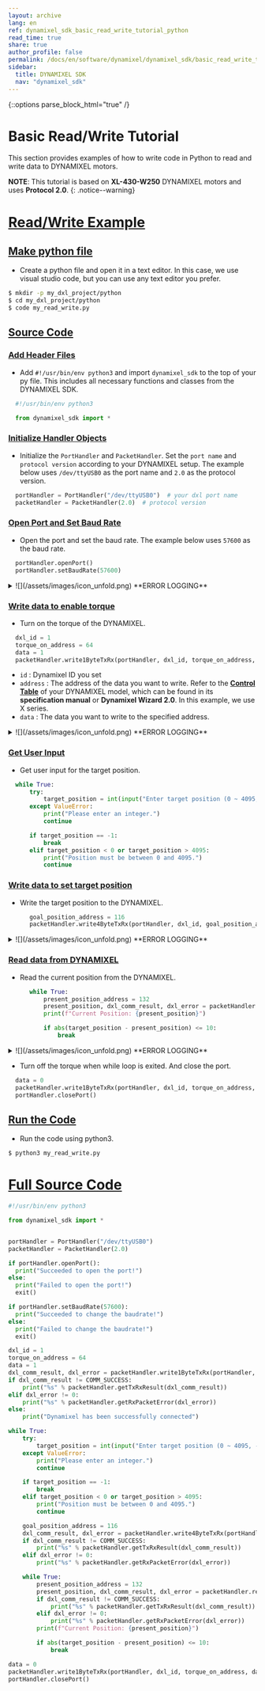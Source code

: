 ```yaml
---
layout: archive
lang: en
ref: dynamixel_sdk_basic_read_write_tutorial_python
read_time: true
share: true
author_profile: false
permalink: /docs/en/software/dynamixel/dynamixel_sdk/basic_read_write_tutorial/basic_read_write_tutorial_python/
sidebar:
  title: DYNAMIXEL SDK
  nav: "dynamixel_sdk"
---
```


{::options parse_block_html="true" /}

<div class="main-header">
  <h1 id="basic-read-write-tutorial">Basic Read/Write Tutorial <Python></h1>
</div>
<style>
  .main-header h1::before {
    content: none !important;
  }
</style>

This section provides examples of how to write code in Python to read and write data to DYNAMIXEL motors.

**NOTE**: This tutorial is based on **XL-430-W250** DYNAMIXEL motors and uses **Protocol 2.0**.
{: .notice--warning}

# [Read/Write Example](#read-write-example)

## [Make python file](#make-python-file)
- Create a python file and open it in a text editor. In this case, we use visual studio code, but you can use any text editor you prefer.
```bash
$ mkdir -p my_dxl_project/python
$ cd my_dxl_project/python
$ code my_read_write.py
```

## [Source Code](#source-code)

### [Add Header Files](#add-header-files)
- Add   `#!/usr/bin/env python3` and import `dynamixel_sdk` to the top of your py file. This includes all necessary functions and classes from the DYNAMIXEL SDK.
```python
  #!/usr/bin/env python3

  from dynamixel_sdk import *
```

### [Initialize Handler Objects](#make-objects)
- Initialize the `PortHandler` and `PacketHandler`. Set the `port name` and `protocol version` according to your DYNAMIXEL setup. The example below uses `/dev/ttyUSB0` as the port name and `2.0` as the protocol version.
```python
  portHandler = PortHandler("/dev/ttyUSB0")  # your dxl port name
  packetHandler = PacketHandler(2.0)  # protocol version
```

### [Open Port and Set Baud Rate](#open-port-and-set-baud-rate)
- Open the port and set the baud rate. The example below uses `57600` as the baud rate.
```python
  portHandler.openPort()
  portHandler.setBaudRate(57600)
```
<details>
<summary>
  ![](/assets/images/icon_unfold.png) **ERROR LOGGING**
</summary>

`openPort()` and `setBaudRate()` functions return a boolean value indicating success or failure. If you want to check for failure, you can write like below to print an error message and exit the program.
```python
if portHandler.openPort():
  print("Succeeded to open the port!")
else:
  print("Failed to open the port!")
  exit()

if portHandler.setBaudRate(57600):
  print("Succeeded to change the baudrate!")
else:
  print("Failed to change the baudrate!")
  exit()
```
</details>

### [Write data to enable torque](#write-data-to-enable-torque)
- Turn on the torque of the DYNAMIXEL.
```python
  dxl_id = 1
  torque_on_address = 64
  data = 1
  packetHandler.write1ByteTxRx(portHandler, dxl_id, torque_on_address, data)
```
  - `id` : Dynamixel ID you set
  - `address` : The address of the data you want to write. Refer to the [**Control Table**](/docs/en/dxl/x/xc430-w240/#control-table) of your DYNAMIXEL model, which can be found in its **specification manual** or **Dynamixel Wizard 2.0**. In this example, we use X series.
  - `data` : The data you want to write to the specified address.
<details>
<summary>
  ![](/assets/images/icon_unfold.png) **ERROR LOGGING**
</summary>

`write1ByteTxRx()` returns a communication result. If you want to check the communication result and error, you can write the code as shown below.  
```python
dxl_comm_result, dxl_error = packetHandler.write1ByteTxRx(portHandler, dxl_id, torque_on_address, data)
if dxl_comm_result != COMM_SUCCESS:
    print("%s" % packetHandler.getTxRxResult(dxl_comm_result))
elif dxl_error != 0:
    print("%s" % packetHandler.getRxPacketError(dxl_error))
else:
    print("Dynamixel has been successfully connected")
```
</details>

### [Get User Input](#get-user-input-and-write-data)
- Get user input for the target position.
```python
  while True:
      try:
          target_position = int(input("Enter target position (0 ~ 4095, -1 to exit): "))
      except ValueError:
          print("Please enter an integer.")
          continue

      if target_position == -1:
          break
      elif target_position < 0 or target_position > 4095:
          print("Position must be between 0 and 4095.")
          continue
```

### [Write data to set target position](#write-data-to-set-target-position)
- Write the target position to the DYNAMIXEL.
```python
      goal_position_address = 116
      packetHandler.write4ByteTxRx(portHandler, dxl_id, goal_position_address, target_position)
```
<details>
<summary>
  ![](/assets/images/icon_unfold.png) **ERROR LOGGING**
</summary>

`write4ByteTxRx()` returns a communication result. If you want to check the communication result and error, you can write the code as shown below.  
```python
    dxl_comm_result, dxl_error = packetHandler.write4ByteTxRx(portHandler, dxl_id, goal_position_address, target_position)
    if dxl_comm_result != COMM_SUCCESS:
        print("%s" % packetHandler.getTxRxResult(dxl_comm_result))
    elif dxl_error != 0:
        print("%s" % packetHandler.getRxPacketError(dxl_error))
```
</details>

### [Read data from DYNAMIXEL](#read-data-from-dynamixel)
- Read the current position from the DYNAMIXEL.
```python
      while True:
          present_position_address = 132
          present_position, dxl_comm_result, dxl_error = packetHandler.read4ByteTxRx(portHandler, dxl_id, present_position_address)
          print(f"Current Position: {present_position}")

          if abs(target_position - present_position) <= 10:
              break
```
<details>
<summary>
  ![](/assets/images/icon_unfold.png) **ERROR LOGGING**
</summary>

`read4ByteTxRx()` returns a communication result. If you want to check the communication result and error, you can write the code as shown below.  
```python
        present_position, dxl_comm_result, dxl_error = packetHandler.read4ByteTxRx(portHandler, dxl_id, present_position_address)
        if dxl_comm_result != COMM_SUCCESS:
            print("%s" % packetHandler.getTxRxResult(dxl_comm_result))
        elif dxl_error != 0:
            print("%s" % packetHandler.getRxPacketError(dxl_error))
```
</details>

- Turn off the torque when while loop is exited. And close the port.
```python
  data = 0
  packetHandler.write1ByteTxRx(portHandler, dxl_id, torque_on_address, data)
  portHandler.closePort()
```

## [Run the Code](#run-the-code)
- Run the code using python3.
```bash
$ python3 my_read_write.py
```

# [Full Source Code](#full-source-code)
```python
#!/usr/bin/env python3

from dynamixel_sdk import *


portHandler = PortHandler("/dev/ttyUSB0")
packetHandler = PacketHandler(2.0)

if portHandler.openPort():
  print("Succeeded to open the port!")
else:
  print("Failed to open the port!")
  exit()

if portHandler.setBaudRate(57600):
  print("Succeeded to change the baudrate!")
else:
  print("Failed to change the baudrate!")
  exit()

dxl_id = 1
torque_on_address = 64
data = 1
dxl_comm_result, dxl_error = packetHandler.write1ByteTxRx(portHandler, dxl_id, torque_on_address, data)
if dxl_comm_result != COMM_SUCCESS:
    print("%s" % packetHandler.getTxRxResult(dxl_comm_result))
elif dxl_error != 0:
    print("%s" % packetHandler.getRxPacketError(dxl_error))
else:
    print("Dynamixel has been successfully connected")

while True:
    try:
        target_position = int(input("Enter target position (0 ~ 4095, -1 to exit): "))
    except ValueError:
        print("Please enter an integer.")
        continue

    if target_position == -1:
        break
    elif target_position < 0 or target_position > 4095:
        print("Position must be between 0 and 4095.")
        continue

    goal_position_address = 116
    dxl_comm_result, dxl_error = packetHandler.write4ByteTxRx(portHandler, dxl_id, goal_position_address, target_position)
    if dxl_comm_result != COMM_SUCCESS:
        print("%s" % packetHandler.getTxRxResult(dxl_comm_result))
    elif dxl_error != 0:
        print("%s" % packetHandler.getRxPacketError(dxl_error))

    while True:
        present_position_address = 132
        present_position, dxl_comm_result, dxl_error = packetHandler.read4ByteTxRx(portHandler, dxl_id, present_position_address)
        if dxl_comm_result != COMM_SUCCESS:
            print("%s" % packetHandler.getTxRxResult(dxl_comm_result))
        elif dxl_error != 0:
            print("%s" % packetHandler.getRxPacketError(dxl_error))
        print(f"Current Position: {present_position}")

        if abs(target_position - present_position) <= 10:
            break

data = 0
packetHandler.write1ByteTxRx(portHandler, dxl_id, torque_on_address, data)
portHandler.closePort()
```
